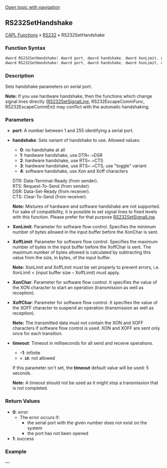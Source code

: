 [Open topic with navigation](../../../../../CANoeDEFamily.htm#Topics/CAPLFunctions/RS232/Functions/CAPLfunctionRS232SetHandshake.md)

## RS232SetHandshake

[CAPL Functions](../../CAPLfunctions.md) » [RS232](../CAPLfunctionsRS232Overview.md) » RS232SetHandshake

### Function Syntax

```c
dword RS232SetHandshake( dword port, dword handshake, dword XonLimit, dword XoffLimit, dword XonChar, dword XoffChar );
dword RS232SetHandshake( dword port, dword handshake, dword XonLimit, dword XoffLimit, dword XonChar, dword XoffChar, dword timeout ); // deprecated
```

### Description

Sets handshake parameters on serial port.

**Note:** If you use hardware handshake, then the functions which change signal lines directly ([RS232SetSignalLine](CAPLfunctionRS232SetSignalLine.md), RS232EscapeCommFunc, RS232EscapeCommExt) may conflict with the automatic handshaking.

### Parameters

- **port**: A number between 1 and 255 identifying a serial port.
- **handshake**: Sets variant of handshake to use. Allowed values:
  - **0**: no handshake at all
  - **1**: hardware handshake, use DTR`<->`DSR
  - **2**: hardware handshake, use RTS`<->`CTS
  - **3**: hardware handshake, use RTS`<->`CTS, use "toggle" variant
  - **4**: software handshake, use Xon and Xoff characters

  DTR: Data-Terminal-Ready (from sender).  
  RTS: Request-To-Send (from sender).  
  DSR: Data-Set-Ready (from receiver).  
  CTS: Clear-To-Send (from receiver).

  **Note:** Mixtures of hardware and software handshake are not supported. For sake of compatibility, it is possible to set signal lines to fixed levels with this function. Please prefer for that purpose [RS232SetSignalLine](CAPLfunctionRS232SetSignalLine.md).

- **XonLimit**: Parameter for software flow control. Specifies the minimum number of bytes allowed in the input buffer before the XonChar is sent.
- **XoffLimit**: Parameter for software flow control. Specifies the maximum number of bytes in the input buffer before the XoffChar is sent. The maximum number of bytes allowed is calculated by subtracting this value from the size, in bytes, of the input buffer.

  **Note:** XonLimit and XoffLimit must be set properly to prevent errors, i.e. XonLimit < (input buffer size – XoffLimit) must apply.

- **XonChar**: Parameter for software flow control. It specifies the value of the XON character to start an operation (transmission as well as reception).
- **XoffChar**: Parameter for software flow control. It specifies the value of the XOFF character to suspend an operation (transmission as well as reception).

  **Note:** The transmitted data must not contain the XON and XOFF characters if software flow control is used. XON and XOFF are sent only once for each transition.

- **timeout**: Timeout in milliseconds for all send and receive operations.
  - **-1**: infinite
  - **`< 10`**: not allowed

  If this parameter isn't set, the **timeout** default value will be used: 5 seconds.

  **Note:** A timeout should not be used as it might stop a transmission that is not completed.

### Return Values

- **0**: error
  - The error occurs if:
    - the serial port with the given number does not exist on the system
    - the port has not been opened
- **1**: success

### Example

—
